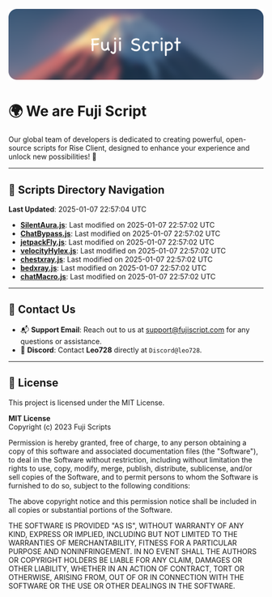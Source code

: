 ![Banner](.github/b.webp)

# 🌍 **We are Fuji Script**

Our global team of developers is dedicated to creating powerful, open-source scripts for Rise Client, designed to enhance your experience and unlock new possibilities! 🌟

---
<!-- SCRIPTS_NAVIGATION_START -->
## 📂 **Scripts Directory Navigation**

**Last Updated**: 2025-01-07 22:57:04 UTC

- **[SilentAura.js](scripts/SilentAura.js)**: Last modified on 2025-01-07 22:57:02 UTC
- **[ChatBypass.js](scripts/ChatBypass.js)**: Last modified on 2025-01-07 22:57:02 UTC
- **[jetpackFly.js](scripts/jetpackFly.js)**: Last modified on 2025-01-07 22:57:02 UTC
- **[velocityHylex.js](scripts/velocityHylex.js)**: Last modified on 2025-01-07 22:57:02 UTC
- **[chestxray.js](scripts/chestxray.js)**: Last modified on 2025-01-07 22:57:02 UTC
- **[bedxray.js](scripts/bedxray.js)**: Last modified on 2025-01-07 22:57:02 UTC
- **[chatMacro.js](scripts/chatMacro.js)**: Last modified on 2025-01-07 22:57:02 UTC

<!-- SCRIPTS_NAVIGATION_END -->

---

## 💬 **Contact Us**  
- 📬 **Support Email**: Reach out to us at [support@fujiscript.com](mailto:support@fujiscript.com) for any questions or assistance.  
- 💬 **Discord**: Contact **Leo728** directly at `Discord@leo728`.

---

## 📜 **License**

This project is licensed under the MIT License.  

**MIT License**  
Copyright (c) 2023 Fuji Scripts  

Permission is hereby granted, free of charge, to any person obtaining a copy of this software and associated documentation files (the "Software"), to deal in the Software without restriction, including without limitation the rights to use, copy, modify, merge, publish, distribute, sublicense, and/or sell copies of the Software, and to permit persons to whom the Software is furnished to do so, subject to the following conditions:  

The above copyright notice and this permission notice shall be included in all copies or substantial portions of the Software.  

THE SOFTWARE IS PROVIDED "AS IS", WITHOUT WARRANTY OF ANY KIND, EXPRESS OR IMPLIED, INCLUDING BUT NOT LIMITED TO THE WARRANTIES OF MERCHANTABILITY, FITNESS FOR A PARTICULAR PURPOSE AND NONINFRINGEMENT. IN NO EVENT SHALL THE AUTHORS OR COPYRIGHT HOLDERS BE LIABLE FOR ANY CLAIM, DAMAGES OR OTHER LIABILITY, WHETHER IN AN ACTION OF CONTRACT, TORT OR OTHERWISE, ARISING FROM, OUT OF OR IN CONNECTION WITH THE SOFTWARE OR THE USE OR OTHER DEALINGS IN THE SOFTWARE.  
